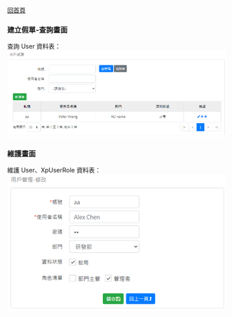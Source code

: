 [回首頁](../../Readme-US.md)
### 建立假單-查詢畫面
查詢 User 資料表：
![查詢畫面](image/user-read.png)

### 維護畫面
維護 User、XpUserRole 資料表：
![維護畫面](image/user-edit.png)
